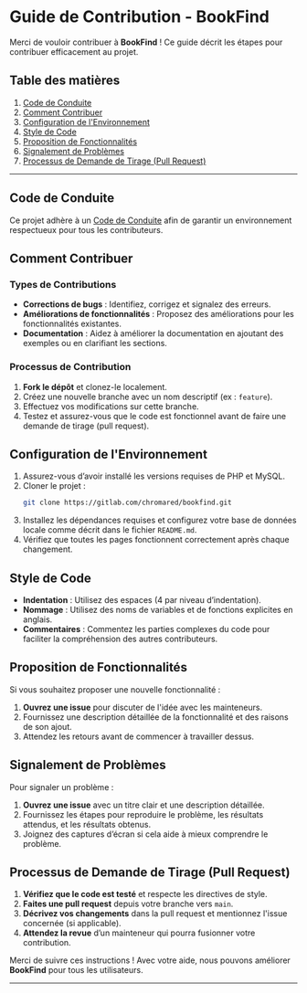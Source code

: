 # Guide de Contribution - BookFind

Merci de vouloir contribuer à **BookFind** ! Ce guide décrit les étapes pour contribuer efficacement au projet.

## Table des matières

1. [Code de Conduite](#code-de-conduite)
2. [Comment Contribuer](#comment-contribuer)
3. [Configuration de l'Environnement](#configuration-de-lenvironnement)
4. [Style de Code](#style-de-code)
5. [Proposition de Fonctionnalités](#proposition-de-fonctionnalités)
6. [Signalement de Problèmes](#signalement-de-problèmes)
7. [Processus de Demande de Tirage (Pull Request)](#processus-de-demande-de-tirage-pull-request)

---

## Code de Conduite

Ce projet adhère à un [Code de Conduite](CODE_OF_CONDUCT.md) afin de garantir un environnement respectueux pour tous les contributeurs.

## Comment Contribuer

### Types de Contributions

- **Corrections de bugs** : Identifiez, corrigez et signalez des erreurs.
- **Améliorations de fonctionnalités** : Proposez des améliorations pour les fonctionnalités existantes.
- **Documentation** : Aidez à améliorer la documentation en ajoutant des exemples ou en clarifiant les sections.

### Processus de Contribution

1. **Fork le dépôt** et clonez-le localement.
2. Créez une nouvelle branche avec un nom descriptif (ex : `feature`).
3. Effectuez vos modifications sur cette branche.
4. Testez et assurez-vous que le code est fonctionnel avant de faire une demande de tirage (pull request).

## Configuration de l'Environnement

1. Assurez-vous d’avoir installé les versions requises de PHP et MySQL.
2. Cloner le projet :
    ```bash
    git clone https://gitlab.com/chromared/bookfind.git
    ```
3. Installez les dépendances requises et configurez votre base de données locale comme décrit dans le fichier `README.md`.
4. Vérifiez que toutes les pages fonctionnent correctement après chaque changement.

## Style de Code

- **Indentation** : Utilisez des espaces (4 par niveau d’indentation).
- **Nommage** : Utilisez des noms de variables et de fonctions explicites en anglais.
- **Commentaires** : Commentez les parties complexes du code pour faciliter la compréhension des autres contributeurs.

## Proposition de Fonctionnalités

Si vous souhaitez proposer une nouvelle fonctionnalité :

1. **Ouvrez une issue** pour discuter de l'idée avec les mainteneurs.
2. Fournissez une description détaillée de la fonctionnalité et des raisons de son ajout.
3. Attendez les retours avant de commencer à travailler dessus.

## Signalement de Problèmes

Pour signaler un problème :

1. **Ouvrez une issue** avec un titre clair et une description détaillée.
2. Fournissez les étapes pour reproduire le problème, les résultats attendus, et les résultats obtenus.
3. Joignez des captures d’écran si cela aide à mieux comprendre le problème.

## Processus de Demande de Tirage (Pull Request)

1. **Vérifiez que le code est testé** et respecte les directives de style.
2. **Faites une pull request** depuis votre branche vers `main`.
3. **Décrivez vos changements** dans la pull request et mentionnez l'issue concernée (si applicable).
4. **Attendez la revue** d’un mainteneur qui pourra fusionner votre contribution.

Merci de suivre ces instructions ! Avec votre aide, nous pouvons améliorer **BookFind** pour tous les utilisateurs.

---

